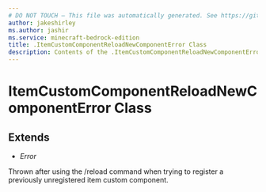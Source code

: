 ```yaml
---
# DO NOT TOUCH — This file was automatically generated. See https://github.com/mojang/minecraftapidocsgenerator to modify descriptions, examples, etc.
author: jakeshirley
ms.author: jashir
ms.service: minecraft-bedrock-edition
title: .ItemCustomComponentReloadNewComponentError Class
description: Contents of the .ItemCustomComponentReloadNewComponentError class.
---
```

# ItemCustomComponentReloadNewComponentError Class

## Extends
- *Error*

Thrown after using the /reload command when trying to register a previously unregistered item custom component.
